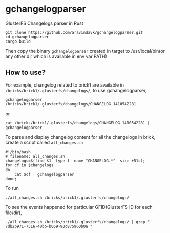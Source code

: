 gchangelogparser
================

GlusterFS Changelogs parser in Rust


    git clone https://github.com/aravindavk/gchangelogparser.git
    cd gchangelogparser
    cargo build

Then copy the binary `gchangelogparser` created in target to /usr/local/bin(or any other dir which is available in env var PATH)

## How to use?

For example, changelog related to brick1 are available in `/bricks/brick1/.glusterfs/changelogs/`, to use gchangelogparser,

    gchangelogparser /bricks/brick1/.glusterfs/changelogs/CHANGELOG.1410542281

or

    cat /bricks/brick1/.glusterfs/changelogs/CHANGELOG.1410542281 | gchangelogparser

To parse and display changelog content for all the changelogs in brick, create a script called `all_changes.sh`

    #!/bin/bash
    # filename: all_changes.sh
    changelogs=$(find $1 -type f -name "CHANGELOG.*" -size +51c);
    for cf in $changelogs
    do
        cat $cf | gchangelogparser
    done;

To run

    ./all_changes.sh /bricks/brick1/.glusterfs/changelogs/

To see the events happened for particular GFID(GlusterFS ID for each file/dir),

    ./all_changes.sh /bricks/brick1/.glusterfs/changelogs/ | grep " 7db2b971-7516-40bb-b069-90c875960b0a "
